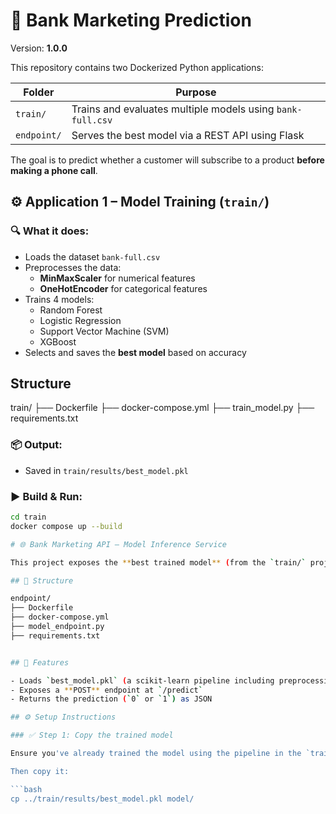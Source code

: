 # 🧠 Bank Marketing Prediction

Version: **1.0.0**

This repository contains two Dockerized Python applications:

| Folder       | Purpose                                                    |
|--------------|------------------------------------------------------------|
| `train/`     | Trains and evaluates multiple models using `bank-full.csv` |
| `endpoint/`  | Serves the best model via a REST API using Flask           |

The goal is to predict whether a customer will subscribe to a product **before making a phone call**.

## ⚙️ Application 1 – Model Training (`train/`)

### 🔍 What it does:

- Loads the dataset `bank-full.csv`
- Preprocesses the data:
  - **MinMaxScaler** for numerical features
  - **OneHotEncoder** for categorical features
- Trains 4 models:
  - Random Forest
  - Logistic Regression
  - Support Vector Machine (SVM)
  - XGBoost
- Selects and saves the **best model** based on accuracy

## Structure

train/
├── Dockerfile
├── docker-compose.yml
├── train_model.py
├── requirements.txt

### 📦 Output:

- Saved in `train/results/best_model.pkl`

### ▶️ Build & Run:

```bash
cd train
docker compose up --build

# 🌐 Bank Marketing API – Model Inference Service

This project exposes the **best trained model** (from the `train/` project) as a **RESTful API** using Flask.

## 🧩 Structure

endpoint/
├── Dockerfile
├── docker-compose.yml
├── model_endpoint.py
├── requirements.txt


## 🚀 Features

- Loads `best_model.pkl` (a scikit-learn pipeline including preprocessing)
- Exposes a **POST** endpoint at `/predict`
- Returns the prediction (`0` or `1`) as JSON

## ⚙️ Setup Instructions

### ✅ Step 1: Copy the trained model

Ensure you've already trained the model using the pipeline in the `train/` folder.

Then copy it:

```bash
cp ../train/results/best_model.pkl model/
